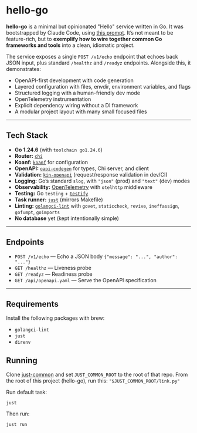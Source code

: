 # hello-go

**hello-go** is a minimal but opinionated "Hello" service written in Go. It was bootstrapped by Claude Code, using [this prompt](./prompts/bootstrap_prompt.md).
It’s not meant to be feature-rich, but to **exemplify how to wire together common Go frameworks and tools** into a clean, idiomatic project.

The service exposes a single `POST /v1/echo` endpoint that echoes back JSON input, plus standard `/healthz` and `/readyz` endpoints. Alongside this, it demonstrates:

- OpenAPI-first development with code generation
- Layered configuration with files, envdir, environment variables, and flags
- Structured logging with a human-friendly dev mode
- OpenTelemetry instrumentation
- Explicit dependency wiring without a DI framework
- A modular project layout with many small focused files

---

## Tech Stack

- **Go 1.24.6** (with `toolchain go1.24.6`)
- **Router:** [`chi`](https://github.com/go-chi/chi)
- **Koanf:** [`koanf`](https://github.com/knadh/koanf) for configuration
- **OpenAPI:** [`oapi-codegen`](https://github.com/oapi-codegen/oapi-codegen) for types, Chi server, and client
- **Validation:** [`kin-openapi`](https://github.com/getkin/kin-openapi) (request/response validation in dev/CI)
- **Logging:** Go’s standard `slog`, with `"json"` (prod) and `"text"` (dev) modes
- **Observability:** [OpenTelemetry](https://opentelemetry.io/) with `otelhttp` middleware
- **Testing:** Go `testing` + [`testify`](https://github.com/stretchr/testify)
- **Task runner:** [`just`](https://github.com/casey/just) (mirrors Makefile)
- **Linting:** [`golangci-lint`](https://github.com/golangci/golangci-lint) with `govet`, `staticcheck`, `revive`, `ineffassign`, `gofumpt`, `goimports`
- **No database** yet (kept intentionally simple)

---

## Endpoints

- `POST /v1/echo` — Echo a JSON body `{"message": "...", "author": "..."}`
- `GET /healthz` — Liveness probe
- `GET /readyz` — Readiness probe
- `GET /api/openapi.yaml` — Serve the OpenAPI specification

---

## Requirements

Install the following packages with brew:
- `golangci-lint`
- `just`
- `direnv`

## Running

Clone [just-common](https://github.com/herdkey/just-common) and set `JUST_COMMON_ROOT` to the root of that repo. From the root of this project (hello-go), run this: `"$JUST_COMMON_ROOT/link.py"`

Run default task:
```shell
just
```

Then run:
```shell
just run
```
